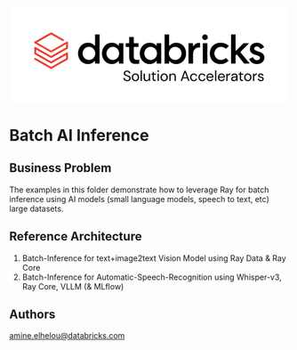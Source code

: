 <img src=https://raw.githubusercontent.com/databricks-industry-solutions/.github/main/profile/solacc_logo.png width="600px">

# Batch AI Inference

## Business Problem
The examples in this folder demonstrate how to leverage Ray for batch inference using AI models (small language models, speech to text, etc) large datasets.

## Reference Architecture
1. Batch-Inference for text+image2text Vision Model using Ray Data & Ray Core
1. Batch-Inference for Automatic-Speech-Recognition using Whisper-v3, Ray Core, VLLM (& MLflow)


## Authors
<amine.elhelou@databricks.com>